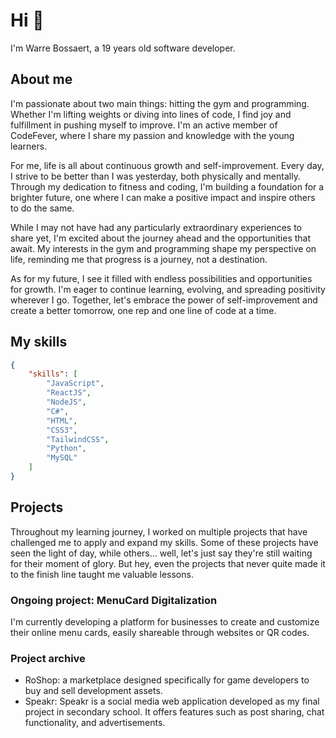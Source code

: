 # Hi 👋

I'm Warre Bossaert, a 19 years old software developer.

## About me

I'm passionate about two main things: hitting the gym and programming. Whether I'm lifting weights or diving into lines of code, I find joy and fulfillment in pushing myself to improve. I'm an active member of CodeFever, where I share my passion and knowledge with the young learners.

For me, life is all about continuous growth and self-improvement. Every day, I strive to be better than I was yesterday, both physically and mentally. Through my dedication to fitness and coding, I'm building a foundation for a brighter future, one where I can make a positive impact and inspire others to do the same.

While I may not have had any particularly extraordinary experiences to share yet, I'm excited about the journey ahead and the opportunities that await. My interests in the gym and programming shape my perspective on life, reminding me that progress is a journey, not a destination.

As for my future, I see it filled with endless possibilities and opportunities for growth. I'm eager to continue learning, evolving, and spreading positivity wherever I go. Together, let's embrace the power of self-improvement and create a better tomorrow, one rep and one line of code at a time.

## My skills

```json
{
    "skills": [
        "JavaScript",
        "ReactJS",
        "NodeJS",
        "C#",
        "HTML",
        "CSS3",
        "TailwindCSS",
        "Python",
        "MySQL"
    ]
}
```

## Projects

Throughout my learning journey, I worked on multiple projects that have challenged me to apply and expand my skills. Some of these projects have seen the light of day, while others... well, let's just say they're still waiting for their moment of glory. But hey, even the projects that never quite made it to the finish line taught me valuable lessons.

### Ongoing project: MenuCard Digitalization

I'm currently developing a platform for businesses to create and customize their online menu cards, easily shareable through websites or QR codes. 

### Project archive

- RoShop: a marketplace designed specifically for game developers to buy and sell development assets. 
- Speakr: Speakr is a social media web application developed as my final project in secondary school. It offers features such as post sharing, chat functionality, and advertisements. 
